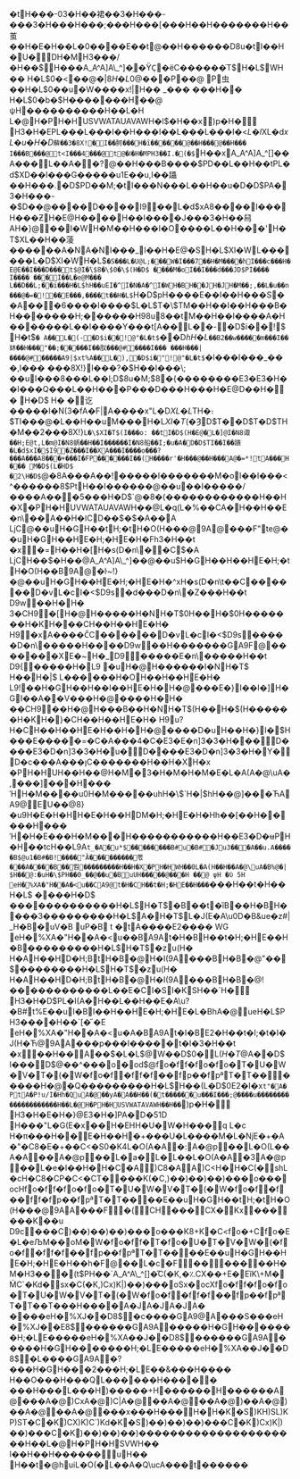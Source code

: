 �tH���-0 3�H��裙��3�H���-���3�H���   H���;���H���[���H��H�������H��茧��H�E�H��L�0����E��t@��H������D8u�tI��H�U� D  H�MH3���/� H��$  H���   A_A^A]A\_^]�̹   �ΫC ̹   �ëC ������̈T$H�L$WH�� H�L$0�<��@�|$8H�L$0@���P��@
׈P虫��H�L$0��u�W����x! |H�� _���
���H��
H�L$0�b�$ H�������H��@
ψH����������H��L�H L�@H�PH�HUSVWATAUAVAWH�l$�H��x  )p�H� H3�H�EPL���   L���   I��H���   I��L���   L���   I�<$L�l$XL�d$xL�u�H�D$`薢��3�8X!�  I��胢���   H�ȋ��  ����  @��H���  @��H���
  I���B���@t<I���4���@t@�ߊ�H�MPH3��I.� (�$`  H��x  A_A^A]A\_^[]��A���  L��A�   �?  @��H���B����\$PD��L��H��tPL�d$XD��I���G�����u1E��u,I��躡��H���.  �D$PD��M;�tI���N���L��H��u�D�D$PA�   3�H���-�$ D��@����  D����  I9��  L�d$xA8��   ��  I���  H���Ƶ H�E@H����  H��I���  �J���3�H��舄A H�}@��  I�WH�M��H���I�O����L��H���'  H�T$XL��H��蓤������   A�NA�NI���_  I��H�E@�S  H�L$XI�WL������L�D$XI�WH�L$`�S���L�U@L;���   W�I���7��H�M����h  I���c���H�E@E��I���   D���t$@I�̈\$8�\$0�\$(H�D$ ����M�oI��I���d���ЈD$PI����	  I����
  ���  I��L�e@M���
  L��D��L;��i���H�L$hH��uEI�^I�N�A�^I�WH�BH��JH�JH�M��;,��L�u��n���@�=�!��  E���,����t��H�L$`H�D$pH���   �E��I��H���S��A���6����I����$ L�L$T�\$TM��H��I��H���B� H�������H;������H98u8��   tM��H��I����A� H�������L��I����Y� ��t[A��  L��-�D$i��!$H�t$`� A��  L�(-�D$i��!@"�L�t$`�   �D$hH�L$`��B 2��w����   �m���I��蚞��H���"��;�����I��肞���@#����I��� ���H���|����@#�����A9|$xt%A��  L�),�D$i�"!@"�L�t$`�l���I���_���,I��� ���8X!}I���?�$ H��I���\;  ��uI���8���L��I;D$8u�M;\$8�{��������E3�E3�H��I���Q���L��H���P���D���H���H�E@D��H��
H�D$ H�
�讫
 �����I�N(3�fA�F| A���   �x"  L�D$XL�L$TH�։\$TI���@� L��H��uM���  H�L$XI�T$(�Ȝ D$T��D$T�D$TH�M��2���8X!}`L�\$XI�T$(I���o:  ��tI�D$(H�E@�L�]@I�N8诹��H;E@t,L�m@I�N8蜹��H��I������I�N8船��I;�u�A�   D�D$TI��I��蹪� L�d$xI�$I9�Z���I��X  A���   I����o���?���A���   A8��   �+���I�FP��  ����I��(  H����r' �H���@��H���A @�=* !tA���  H���
M�D$(L�ΉD$ �2\ H�D$`@�8A���   A��!  �����I�������M�oI��I���<^������8\$PtH��I������@�ׄ�u��I�����/ ����A���5���H�D$`@�8�(������������H��H�X�PH�HUVWATAUAVAWH��@L�q(L�%��C A�   H��H��E�n\��  A��H�ߊCD��$�   $�A��A
ǈC@��uH�GH��tH;�tH�O(H���@9A@���F"te@��uH�GH��HE�H;�HE�H�Fh3�H��t
�x�=  H��H�[H�s(D�n\�  �C$�A
ǈCH��$�   H��@A_A^A]A\_^]��@��u$H�GH��H��HE�H;�tH�O(H��B9A@�ŀ~! }�@��uH�GH��HE�H;�HE�H�^xH�s(D�n\t��C������  D�vL�cI�<$D9s�d���D�n\�Z���H��t
D9w��   H�H�
3�C H9�[  H�@H����� H�NH�T$0H��H�\$0H�������H�KH���C H��H��HE�H�
H9�x  A����C ̋C������  D�vL�cI�<$D9s�����D�n\�����H����   D9w��   H�������GA9F@�������X  E�~H�_D9�����E�n\�����H��t
D9{�����H�L9 �u  H�@H������ I�NH�T$ H��H�|$ L������H�OH��H��HE�H�
L9!��   H�GH��H��I��HE�H�H�@��� E�}I��I�]H�GI��A�   �V���H�@����H�H�
��C H9��   H�@H���B�� H�NH�T$(H��H�\$(H������H�KH�}�C H��H��HE�H�
H9u?H�CH��H��HE�H��H�H�@���� D�uH��H�}I�$H���E����   �=�C �A���4�C �E3�E�n]3�3�H��� D  ����E3�D�n]3�3�H�u� D  ����E3�D�n]3�3�H�Y� D  �c���A���ןC �������H��H�XH�x �PH�HUH��H��@H�M�3�H�M�H�M�E�L�A(A�@\uA�,���]���H���
ˈHH�M��  ��u0H�M���  ��uhH�\$`H�|$hH��@]���ЋAA9@E׈U��@8}�u9H�E�H�HH�E�H��HDM�H;�HE�H�Hh��[��H�����H���
ˈH�H�E���H�M��� H�����������H��E3�D�ʉPH�H��tcH��L9A`t_�A�u*$��������B#u�B#�Ju3���A��u.A�����B$@u1�B#�B!����"Ȁ���������뽃���A����B��뿸   ���������H��H�X�PH�HWH��0L�A(H��H��A�@\uA�B%@�|$H��@:�uH�\$PH��0_��@��u�BuUH�����@���H
��@
ψH
�ϋ
5H eH�%X   A�"   H��A�< u��CA9@t�H�CH��t�H;�HE��H���`���H��t�H��H�L$ ����H�D$ ���  ����������H�L$H�T$�B��t�ȉB��H�BH����3���������H�L$A�H�T$L�J(E�A\u0D�B&ue�z# |_H�B� uV�B uP�B t
� tA����E2����
WG eH�%X   A�"   H��A�< u��BA9At�H�BH��t�H;�HE��H�B���������H�L$H�T$�z u(H�
H�AH��HD�H;BtH�B�@H�I(9A���BH�B�@"��$��������H�L$H�T$�z u(H�
H�AH��HD�H;BtH�B�@H�I(9A���BH�B�@!������������L��E�CI�SI�KSH��`H� H3�H�D$PL�I(A�H��L��H��E�A\u?�B#t%E��uI�BI��H��HE�H;�HE�L�BhA�@ueH�L$PH3���� H��`[�̋
�E eH�%X   A�"   H��A�< u�A�BA9At�I�BE2�H��t�I;�t�I�J(H�Ћ@9AA���p���I����  � t�I� 3�H��t
�x��   H��A��$�   L�L$@W��D$0 �L$(H�T$@A�   �D$ I���D$@��^���o�od$@fo�ff�fo�fo�T�U�W�V�T�(�W�fo�f�ff�f��fp��fpªT�T�������H�@�Q���������H�L$H��(L�D$0E2�I�x` t"�A�PtA�P!u/I�Hh�QuA�@��yA�A��H��(�̨t�����  � u���I���;@����u��������������������H��L�@H�PH�HUSVWATAVAWH��H��`)p�H� H3�H�E�H�}@E3�H�]PA�D�51D H���"   L�G(E�x\��  H�EHH�U�W�H���   q L�c H�π��   �H��E�H��H  �+�� �U�L���   �M�L�ǋE�+�A�"   �C8�E�+��C<�S0�K4L�O(A�A\�:  A�@p��  L�O(L��A�A\��  A�@p��  L�a�L�L��L�O(A�A\�3  A�@p��  L�e�I��H�H�C�A)C8�AA)C<H�H�C(�shL�cH�C8�CP�C<�CT���   �K(�C,)��   )��   )��   )��   �o��   �ocHfo�ff�fo�fo�T�U�W�V�T�(�W�fo�f�f��ff�fp��fpªT�T����   E��uH�GH��tH;�tH�O(H���@9AA���F�(  CH��   �CX�Kx��   ���   �K��u
D9c��   �C)��   )��   )��   )��   �o��   �K8+K�C<fo�+Cfo�E�L�eЉM��oM�W�fo�ff�T�fo�U�T�V�W�(�fo�f�ff�f��fp��fpªT�T����   E��uH�GH��HE�H;�HE�H��h�F@��  L�c�F��  ��   ���   H�M�H3��� (t$PH��`A_A^A\_^[]�̋C(�K,�؉CX��+E�EȉK\+M�M̉C`�Kd�sx�C(�K,)Cx)K|)��   )��   �oSx�ocXfo�ff�fo�fo�T�U�W�V�T�(�W�fo�f�ff�f��fp��fpªT�T��T���H���  �A�JA�JA�JA�
����eH�%X   J��D8$�c����GA9@A���S���eH�%X   J��E8$������GA9A�����H�GH�������H;�LE�����eH�%X   A��J��D8$������GA9A�����H�GH�������H;�LE�����eH�%X   A��J��D8$�L����GA9A�?���H�GH���2���H;�LE��&���H����
  H� �O���H���Q  L������H���  � �	���H���  L���H)��   ���   +H���   ���   H���   ���   A@���   A�@)CxA�@)C|A�@��   A�@��   A�@)��   A�@)��   A�@��   A�@��   �x���H���  H�H�K�S)KH)SL)KP)ST�C�K)CX)K\)C`)Kd�K�S)��   )��   )��   )��   �C�K)Cx)K|)��   )��   �C�K)��   )��   )��   )��   �������������������H��L�@H�PH�HSVWH�� I��H��H����   ��  uH��   H��t�@huiL�O(�L��A�Q\ucA���   t���   ���   
